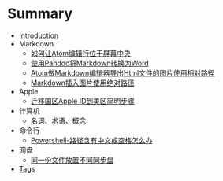 # Summary

* [Introduction](README.md)
* Markdown
  * [如何让Atom编辑行位于屏幕中央](Markdown/如何让Atom编辑行位于屏幕中央.md)
  * [使用Pandoc将Markdown转换为Word](Markdown/使用Pandoc将markdown转换为word.md)
  * [Atom做Markdown编辑器导出Html文件的图片使用相对路径](Markdown/Atom做Markdown编辑器导出Html文件的图片如何使用相对路径.md)
  * [Markdown插入图片使用绝对路径](Markdown/Markdown插入图片使用绝对路径.md)
* Apple
  * [迁移国区Apple ID到美区简明步骤](Apple/迁移国区AppleID到美区简明步骤.md)
* 计算机
  * [名词、术语、概念](Computer/名词-概念-术语.md)
* 命令行
  * [Powershell-路径含有中文或空格怎么办](命令行/Powershell-路径含有中文或空格怎么办.md)
* 网盘
  * [同一份文件放置不同同步盘](网盘/同一份文件放置不同同步盘.md)
* [Tags](tags.md)
